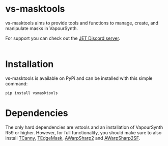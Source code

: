 # vs-masktools

vs-masktools aims to provide tools and functions to manage, create, and manipulate masks in VapourSynth.

For support you can check out the [JET Discord server](https://discord.gg/XTpc6Fa9eB). <br><br>

# Installation

vs-masktools is available on PyPi and can be installed with this simple command:

```
pip install vsmasktools
```

# Dependencies

The only hard dependencies are vstools and an installation of VapourSynth R59 or higher. However, for full functionality, you should make sure to also install [TCanny](https://github.com/HomeOfVapourSynthEvolution/VapourSynth-TCanny), [TEdgeMask](https://github.com/dubhater/vapoursynth-tedgemask), [AWarpSharp2](https://github.com/dubhater/vapoursynth-awarpsharp2) and [AWarpSharp2SF](https://github.com/IFeelBloated/warpsharp).
